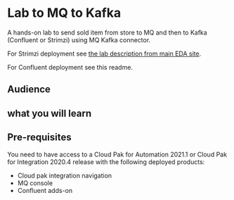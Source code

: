 # Lab to MQ to Kafka 

A hands-on lab to send sold item from store to MQ and then to Kafka (Confluent or Strimzi) using MQ Kafka connector.

For Strimzi deployment see [the lab description from main EDA site](https://ibm-cloud-architecture.github.io/refarch-eda/use-cases/connect-mq/). 

For Confluent deployment see this readme.

## Audience

## what you will learn


## Pre-requisites

You need to have access to a Cloud Pak for Automation 2021.1 or Cloud Pak for Integration 2020.4 release with the following deployed products:

* Cloud pak integration navigation
* MQ console
* Confluent adds-on

